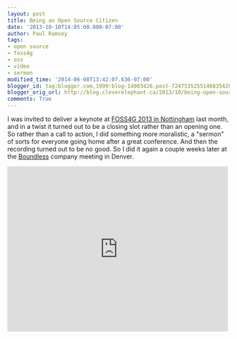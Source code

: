 ```yaml
---
layout: post
title: Being an Open Source Citizen
date: '2013-10-10T14:05:00.000-07:00'
author: Paul Ramsey
tags:
- open source
- foss4g
- oss
- video
- sermon
modified_time: '2014-06-08T13:42:07.636-07:00'
blogger_id: tag:blogger.com,1999:blog-14903426.post-7247535255146835428
blogger_orig_url: http://blog.cleverelephant.ca/2013/10/being-open-source-citizen.html
comments: True
---
```


I was invited to deliver a keynote at [FOSS4G 2013 in Nottingham](http://2013.foss4g.org) last month, and in a twist it turned out to be a closing slot rather than an opening one. So rather than a call to action, I did something more moralistic, a "sermon" of sorts for everyone going home after a great conference.  And then the recording turned out to be no good. So I did it again a couple weeks later at the [Boundless](http://boundlessgeo.com) company meeting in Denver.  <p><iframe src="http://player.vimeo.com/video/76365035" width="500" height="375" frameborder="0" webkitallowfullscreen mozallowfullscreen allowfullscreen></iframe></p>